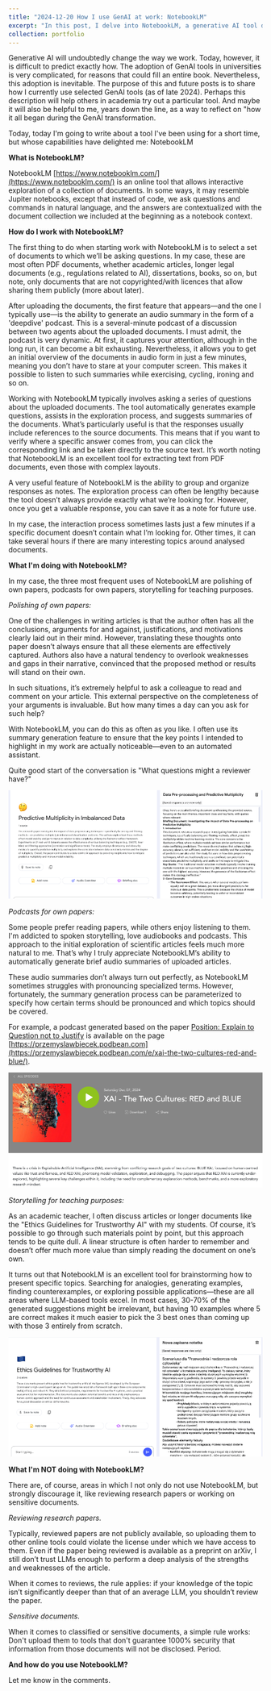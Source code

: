 ```yaml
---
title: "2024-12-20 How I use GenAI at work: NotebookLM"
excerpt: "In this post, I delve into NotebookLM, a generative AI tool designed for interactive exploration of documents. We go over its key features, including the ability to ask questions in natural language, generate audio summaries, and organize responses into notes, making it a versatile tool for academic and professional use. The post emphasizes three primary applications: refining one’s own papers, creating podcasts summarizing articles, and brainstorming teaching strategies like storytelling and generating examples. It also cautions against using NotebookLM for reviewing research papers or handling sensitive documents due to privacy and reliability concerns. And how do you use NotebookLM? Share your thoughts in the comments!<br/><br/><center><img src='/images/2024122_podcasts.png' width='700'></center>"
collection: portfolio
---
```


Generative AI will undoubtedly change the way we work. Today, however, it is difficult to predict exactly how. The adoption of GenAI tools in universities is very complicated, for reasons that could fill an entire book. Nevertheless, this adoption is inevitable. The purpose of this and future posts is to share how I currently use selected GenAI tools (as of late 2024). Perhaps this description will help others in academia try out a particular tool. And maybe it will also be helpful to me, years down the line, as a way to reflect on "how it all began during the GenAI transformation.


Today, today I'm going to write about a tool I've been using for a short time, but whose capabilities have delighted me: NotebookLM

**What is NotebookLM?**

NotebookLM [https://www.notebooklm.com/](https://www.notebooklm.com/) is an online tool that allows interactive exploration of a collection of documents. In some ways, it may resemble Jupiter notebooks, except that instead of code, we ask questions and commands in natural language, and the answers are contextualized with the document collection we included at the beginning as a notebook context.


**How do I work with NotebookLM?**

The first thing to do when starting work with NotebookLM is to select a set of documents to which we’ll be asking questions. In my case, these are most often PDF documents, whether academic articles, longer legal documents (e.g., regulations related to AI), dissertations, books, so on, but note, only documents that are not copyrighted/with licences that allow sharing them publicly (more about later).

After uploading the documents, the first feature that appears—and the one I typically use—is the ability to generate an audio summary in the form of a 'deepdive' podcast. This is a several-minute podcast of a discussion between two agents about the uploaded documents. I must admit, the podcast is very dynamic. At first, it captures your attention, although in the long run, it can become a bit exhausting. Nevertheless, it allows you to get an initial overview of the documents in audio form in just a few minutes, meaning you don’t have to stare at your computer screen. This makes it possible to listen to such summaries while exercising, cycling, ironing and so on.

Working with NotebookLM typically involves asking a series of questions about the uploaded documents. The tool automatically generates example questions, assists in the exploration process, and suggests summaries of the documents. What’s particularly useful is that the responses usually include references to the source documents. This means that if you want to verify where a specific answer comes from, you can click the corresponding link and be taken directly to the source text. It’s worth noting that NotebookLM is an excellent tool for extracting text from PDF documents, even those with complex layouts.

A very useful feature of NotebookLM is the ability to group and organize responses as notes. The exploration process can often be lengthy because the tool doesn’t always provide exactly what we’re looking for. However, once you get a valuable response, you can save it as a note for future use.

In my case, the interaction process sometimes lasts just a few minutes if a specific document doesn’t contain what I’m looking for. Other times, it can take several hours if there are many interesting topics around analysed documents.


**What I'm doing with NotebookLM?**

In my case, the three most frequent uses of NotebookLM are polishing of own papers, podcasts for own papers, storytelling for teaching purposes.

*Polishing of own papers:* 

One of the challenges in writing articles is that the author often has all the conclusions, arguments for and against, justifications, and motivations clearly laid out in their mind. However, translating these thoughts onto paper doesn’t always ensure that all these elements are effectively captured. Authors also have a natural tendency to overlook weaknesses and gaps in their narrative, convinced that the proposed method or results will stand on their own.

In such situations, it’s extremely helpful to ask a colleague to read and comment on your article. This external perspective on the completeness of your arguments is invaluable. But how many times a day can you ask for such help?

With NotebookLM, you can do this as often as you like. I often use its summary generation feature to ensure that the key points I intended to highlight in my work are actually noticeable—even to an automated assistant.

Quite good start of the conversation is "What questions might a reviewer have?"

![/images/2024122_brief.png](/images/2024122_brief.png)

*Podcasts for own papers:* 

Some people prefer reading papers, while others enjoy listening to them. I'm addicted to spoken storytelling, love audiobooks and podcasts. This approach to the initial exploration of scientific articles feels much more natural to me. That’s why I truly appreciate NotebookLM’s ability to automatically generate brief audio summaries of uploaded articles.

These audio summaries don’t always turn out perfectly, as NotebookLM sometimes struggles with pronouncing specialized terms. However, fortunately, the summary generation process can be parameterized to specify how certain terms should be pronounced and which topics should be covered.

For example, a podcast generated based on the paper [Position: Explain to Question not to Justify](https://icml.cc/virtual/2024/poster/33069) is available on the page [https://przemyslawbiecek.podbean.com](https://przemyslawbiecek.podbean.com/e/xai-the-two-cultures-red-and-blue/).

![/images/2024122_podcasts.png](/images/2024122_podcasts.png)


*Storytelling for teaching purposes:* 

As an academic teacher, I often discuss articles or longer documents like the "Ethics Guidelines for Trustworthy AI" with my students. Of course, it’s possible to go through such materials point by point, but this approach tends to be quite dull. A linear structure is often harder to remember and doesn’t offer much more value than simply reading the document on one’s own.

It turns out that NotebookLM is an excellent tool for brainstorming how to present specific topics. Searching for analogies, generating examples, finding counterexamples, or exploring possible applications—these are all areas where LLM-based tools excel. In most cases, 30-70% of the generated suggestions might be irrelevant, but having 10 examples where 5 are correct makes it much easier to pick the 3 best ones than coming up with those 3 entirely from scratch.

![/images/2024122_explore2.png](/images/2024122_explore2.png)


**What I'm NOT doing with NotebookLM?**

There are, of course, areas in which I not only do not use NotebookLM, but strongly discourage it, like reviewing research papers or working on sensitive documents.

*Reviewing research papers.* 

Typically, reviewed papers are not publicly available, so uploading them to other online tools could violate the license under which we have access to them. Even if the paper being reviewed is available as a preprint on arXiv, I still don’t trust LLMs enough to perform a deep analysis of the strengths and weaknesses of the article.

When it comes to reviews, the rule applies: if your knowledge of the topic isn’t significantly deeper than that of an average LLM, you shouldn’t review the paper.


*Sensitive documents.* 

When it comes to classified or sensitive documents, a simple rule works: Don't upload them to tools that don't guarantee 1000% security that information from those documents will not be disclosed. Period. 


**And how do you use NotebookLM?**

Let me know in the comments.


